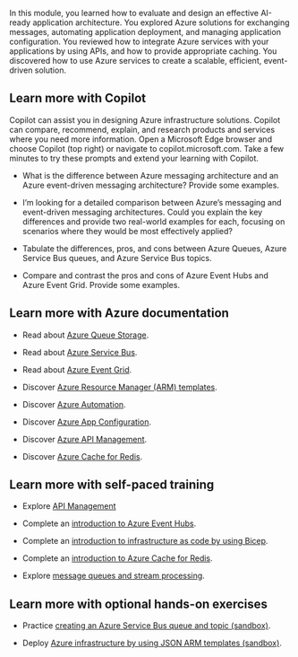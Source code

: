 In this module, you learned how to evaluate and design an effective AI-ready application architecture. You explored Azure solutions for exchanging messages, automating application deployment, and managing application configuration. You reviewed how to integrate Azure services with your applications by using APIs, and how to provide appropriate caching. You discovered how to use Azure services to create a scalable, efficient, event-driven solution.

## Learn more with Copilot

Copilot can assist you in designing Azure infrastructure solutions. Copilot can compare, recommend, explain, and research products and services where you need more information. Open a Microsoft Edge browser and choose Copilot (top right) or navigate to copilot.microsoft.com. Take a few minutes to try these prompts and extend your learning with Copilot. 

- What is the difference between Azure messaging architecture and an Azure event-driven messaging architecture? Provide some examples.

- I’m looking for a detailed comparison between Azure’s messaging and event-driven messaging architectures. Could you explain the key differences and provide two real-world examples for each, focusing on scenarios where they would be most effectively applied?

- Tabulate the differences, pros, and cons between Azure Queues, Azure Service Bus queues, and Azure Service Bus topics.

- Compare and contrast the pros and cons of Azure Event Hubs and Azure Event Grid. Provide some examples. 

## Learn more with Azure documentation

- Read about [Azure Queue Storage](https://azure.microsoft.com/services/storage/queues/).

- Read about [Azure Service Bus](https://azure.microsoft.com/services/service-bus/).

- Read about [Azure Event Grid](https://azure.microsoft.com/services/event-grid/).

- Discover [Azure Resource Manager (ARM) templates](/azure/azure-resource-manager/templates/overview).

- Discover [Azure Automation](/azure/automation/automation-intro).

- Discover [Azure App Configuration](/azure/azure-app-configuration/overview).

- Discover [Azure API Management](/azure/api-management/api-management-key-concepts).

- Discover [Azure Cache for Redis](/azure/azure-cache-for-redis/cache-overview).

## Learn more with self-paced training

- Explore [API Management](/training/modules/explore-api-management/)

- Complete an [introduction to Azure Event Hubs](/training/modules/intro-to-event-hubs/).

- Complete an [introduction to infrastructure as code by using Bicep](/training/modules/introduction-to-infrastructure-as-code-using-bicep/).

- Complete an [introduction to Azure Cache for Redis](/training/modules/intro-to-azure-cache-for-redis/).

- Explore [message queues and stream processing](/training/modules/cmu-message-queues-streams/).

## Learn more with optional hands-on exercises

- Practice [creating an Azure Service Bus queue and topic (sandbox)](/training/modules/implement-message-workflows-with-service-bus/3-exercise-implement-a-service-bus-topic-and-queue).

- Deploy [Azure infrastructure by using JSON ARM templates (sandbox)](/training/modules/create-azure-resource-manager-template-vs-code/).
